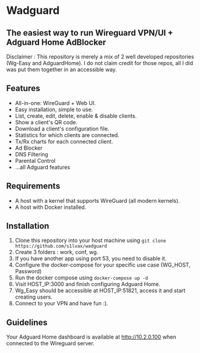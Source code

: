 # Wadguard
## The easiest way to run Wireguard VPN/UI + Adguard Home AdBlocker

Disclaimer : This repository is merely a mix of 2 well developed repositories (Wg-Easy and AdguardHome). I do not claim credit for those repos, all I did was put them together in an accessible way.

## Features

* All-in-one: WireGuard + Web UI.
* Easy installation, simple to use.
* List, create, edit, delete, enable & disable clients.
* Show a client's QR code.
* Download a client's configuration file.
* Statistics for which clients are connected.
* Tx/Rx charts for each connected client.
* Ad Blocker
* DNS Filtering
* Parental Control
* ...all Adguard features

## Requirements

* A host with a kernel that supports WireGuard (all modern kernels).
* A host with Docker installed.

## Installation

1. Clone this repository into your host machine using ```git clone https://github.com/s1lvax/wadguard```
2. Create 3 folders : work, conf, wg.
3. If you have another app using port 53, you need to disable it.
4. Configure the docker-compose for your specific use case (WG_HOST, Password)
5. Run the docker compose using ```docker-compose up -d```
6. Visit HOST_IP:3000 and finish configuring Adguard Home.
7. Wg_Easy should be accessible at HOST_IP:51821, access it and start creating users.
8. Connect to your VPN and have fun :).

## Guidelines

Your Adguard Home dashboard is available at http://10.2.0.100 when connected to the Wireguard server.
